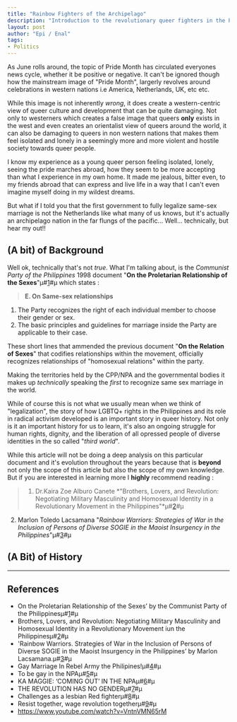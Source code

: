 ```yaml
---
title: "Rainbow Fighters of the Archipelago"
description: "Introduction to the revolutionary queer fighters in the Philippines."
layout: post
author:	"Epi / Enal"
tags:
- Politics
---
```


As June rolls around, the topic of Pride Month has circulated everyones news cycle, whether it be positive or negative. It can't be ignored though how the mainstream image of "Pride Month", largerly revolves around celebrations in western nations i.e America, Netherlands, UK, etc etc.  

While this image is not inherently *wrong*, it does create a western-centric view of queer culture and development that can be quite damaging. Not only to westerners which creates a false image that queers **only** exists in the west and even creates an orientalist view of queers around the world, it can also be damaging to queers in non western nations that makes them feel isolated and lonely in a seemingly more and more violent and hostile society towards queer people.  

I know my experience as a young queer person feeling isolated, lonely, seeing the pride marches abroad, how they seem to be more accepting than what I experience in my own home. It made me jealous, bitter even, to my friends abroad that can express and live life in a way that I can't even imagine myself doing in my wildest dreams.

But what if I told you that the first government to fully legalize same-sex marriage is not the Netherlands like what many of us knows, but it's actually an archipelago nation in the far flungs of the pacific... Well... technically, but hear my out!!

## (A bit) of Background

Well ok, technically that's not *true*. What I'm talking about, is the *Communist Party of the Philippines* 1998 document "**On the Proletarian Relationship of the Sexes**"µ#[1](http://www.europe-solidaire.org/spip.php?article44637)#µ which states :

> **E. On Same-sex relationships**
1. The Party recognizes the right of each individual member to choose their gender or sex.
2. The basic principles and guidelines for marriage inside the Party are applicable to their case.

These short lines that ammended the previous document "**On the Relation of Sexes**" that codifies relationships within the movement, officially recognizes relationships of "homosexual relations" within the party.

Making the territories held by the CPP/NPA and the governmental bodies it makes up *technically* speaking the *first* to recognize same sex marriage in the world.

While of course this is not what we usually mean when we think of "legalization", the story of how LGBTQ+ rights in the Philippines and its role in radical activism developed is an important story in queer history. Not only is it an important history for us to learn, it's also an ongoing struggle for human rights, dignity, and the liberation of all opressed people of diverse identities in the so called "*third world*".

While this article will not be doing a deep analysis on this particular document and it's evolution throughout the years because that is **beyond** not only the scope of this article but also the scope of my own knowledge. But if you are interested in learning more I **highly** recommend reading :

> 1. Dr.Kaira Zoe Alburo Canete *"Brothers, Lovers, and Revolution: Negotiating Military Masculinity and Homosexual Identity in a Revolutionary Movement in the Philippines"*µ#[2](https://www.researchgate.net/publication/235634575_Brothers_Lovers_and_Revolution_Negotiating_Military_Masculinity_and_Homosexual_Identity_in_a_Revolutionary_Movement_iun_the_Philippines)#µ
2. Marlon Toledo Lacsamana "*Rainbow Warriors: Strategies of War in the Inclusion of Persons of Diverse SOGIE in the Maoist Insurgency in the Philippines*"µ#[3](https://www.etd.ceu.edu/2015/lacsamana_marlon.pdf)#µ

## (A Bit) of History

---

## References

- On the Proletarian Relationship of the Sexes’ by the Communist Party of the Philippinesµ#[1]("http://www.europe-solidaire.org/spip.php?article44637")#µ  
- Brothers, Lovers, and Revolution: Negotiating Military Masculinity and Homosexual Identity in a Revolutionary Movement iun the Philippinesµ#[2]("https://www.researchgate.net/publication/235634575_Brothers_Lovers_and_Revolution_Negotiating_Military_Masculinity_and_Homosexual_Identity_in_a_Revolutionary_Movement_iun_the_Philippines")#µ  
- 'Rainbow Warriors. Strategies of War in the Inclusion of Persons of Diverse SOGIE in the Maoist Insurgency in the Philippines’ by Marlon Lacsamana.µ#[3]("https://www.etd.ceu.edu/2015/lacsamana_marlon.pdf")#µ  
- Gay Marriage In Rebel Army the Philipines!µ#[4](https://www.indybay.org/newsitems/2005/02/08/17203231.php)#µ  
- To be gay in the NPAµ#[5](https://prwcinfo.wordpress.com/2021/06/21/to-be-gay-in-the-npa/)#µ  
- KA MAGGIE: ‘COMING OUT’ IN THE NPAµ#[6](https://liberation.ndfp.org/main-stream/ka-maggie-coming-out-in-the-npa/)#µ  
- THE REVOLUTION HAS NO GENDERµ#[7](https://liberation.ndfp.org/main-stream/the-revolution-has-no-gender/)#µ  
- Challenges as a lesbian Red fighterµ#[8](https://philippinerevolution.nu/2022/07/21/challenges-as-a-lesbian-red-fighter/)#µ  
- Resist together, wage revolution togetherµ#[9](https://philippinerevolution.nu/statements/resist-together-wage-revolution-together/)#µ  
- <https://www.youtube.com/watch?v=VntnVMN65rM>  
